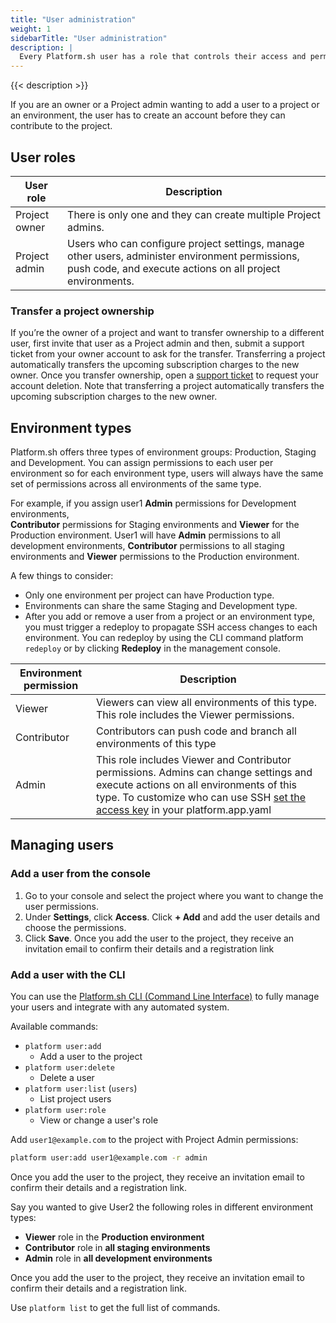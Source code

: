 ```yaml
---
title: "User administration"
weight: 1
sidebarTitle: "User administration"
description: |
  Every Platform.sh user has a role that controls their access and permission levels.
---
```


{{< description >}}

If you are an owner or a Project admin wanting to add a user to a project or an environment, the user has to create an account before they can contribute to the project.

## User roles

| User role    | Description |
| ------------ |-------------|
|Project owner| There is only one and they can create multiple Project admins.  |
|Project admin | Users who can configure project settings, manage other users,  administer environment permissions, push code, and execute actions on all project environments.|

### Transfer a project ownership

If you’re the owner of a project and want to transfer ownership to a different user, first invite that user as a Project admin and then, submit a support ticket from your owner account to ask for the transfer. Transferring a project automatically transfers the upcoming subscription charges to the new owner. Once you transfer ownership, open a [support ticket](/development/troubleshoot.html) to request your account deletion. Note that transferring a project automatically transfers the upcoming subscription charges to the new owner.                                                                                                        

## Environment types

Platform.sh offers three types of environment groups: Production, Staging and
Development. You can assign permissions to each user per environment so for each environment type, users will always have the same set of permissions across all environments of the same type.

For example, if you assign user1 **Admin** permissions for Development environments,  
**Contributor** permissions for Staging environments and **Viewer** for the Production environment. User1 will have **Admin** permissions to all development environments, **Contributor** permissions to all staging environments and **Viewer** permissions to the Production environment.

A few things to consider:

* Only one environment per project can have Production type.
* Environments can share the same Staging and Development type.
* After you add or remove a user from a project or an environment type, you must trigger a redeploy to propagate SSH access changes to each environment. You can redeploy by using the CLI command platform `redeploy` or by clicking **Redeploy** in the management console.


| Environment permission   | Description |
|------------------------- |-------------|
|Viewer                    | Viewers can view all environments of this type. This role includes the Viewer permissions.|
|Contributor               | Contributors can push code and branch all environments of this type
|Admin                     | This role includes Viewer and Contributor permissions. Admins can change settings and execute actions on all environments of this type. To customize who can use SSH [set the access key](/configuration/app/access.html) in your platform.app.yaml|

## Managing users

### Add a user from the console

1. Go to your console and select the project where you want to change the user permissions.
2. Under **Settings**, click **Access**.
Click **+ Add** and add the user details and choose the permissions.
4. Click **Save**.
Once you add the user to the project, they receive an invitation email to confirm their details and a registration link

### Add a user with the CLI

You can use the [Platform.sh CLI (Command Line Interface)](/development/cli/_index.md) to fully manage your users and integrate with any automated system.

Available commands:

* `platform user:add`
  * Add a user to the project
* `platform user:delete`
  * Delete a user
* `platform user:list` (`users`)
  * List project users
* `platform user:role`
  * View or change a user's role

 Add `user1@example.com` to the project with Project Admin permissions:

```bash
platform user:add user1@example.com -r admin
```
Once you add the user to the project, they receive an invitation email to confirm their details and a registration link.

Say you wanted to give User2 the following roles in different environment types:

-  **Viewer** role in the **Production environment**
-  **Contributor** role in **all staging environments**
-  **Admin** role in **all development environments**

Once you add the user to the project, they receive an invitation email to confirm their details and a registration link.

Use `platform list` to get the full list of commands.
